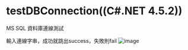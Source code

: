 # testDBConnection((C#.NET 4.5.2))
MS SQL 資料庫連線測試

輸入連線字串，成功就跳出success，失敗則fail
![image](https://user-images.githubusercontent.com/98137607/198206970-4226f001-0fb7-42b7-b685-c571e36301b5.png)
